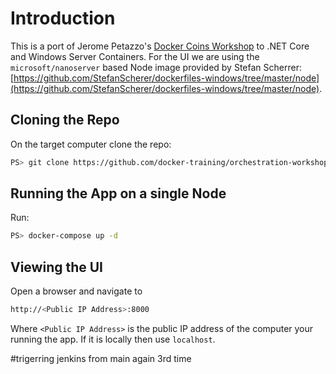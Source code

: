 # Introduction
This is a port of Jerome Petazzo's [Docker Coins Workshop](https://github.com/docker-training/orchestration-workshop) to .NET Core and Windows Server Containers. For the UI we are using the `microsoft/nanoserver` based Node image provided by Stefan Scherrer: [https://github.com/StefanScherer/dockerfiles-windows/tree/master/node](https://github.com/StefanScherer/dockerfiles-windows/tree/master/node).

## Cloning the Repo
On the target computer clone the repo:

```bash
PS> git clone https://github.com/docker-training/orchestration-workshop-net.git
```

## Running the App on a single Node
Run:

```bash
PS> docker-compose up -d
```

## Viewing the UI
Open a browser and navigate to

```bash
http://<Public IP Address>:8000
```

Where `<Public IP Address>` is the public IP address of the computer your running the app. If it is locally then use `localhost`.

#trigerring jenkins from main
again
3rd time